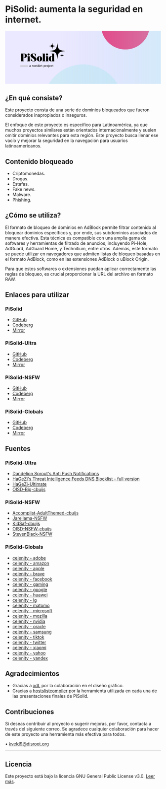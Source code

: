 # PiSolid: aumenta la seguridad en internet.

<img src="images/banner.png" alt="banner" style="max-width: 100%; height: auto;">

## ¿En qué consiste?

Este proyecto consta de una serie de dominios bloqueados que fueron considerados inapropiados o inseguros.

El enfoque de este proyecto es específico para Latinoamérica, ya que muchos proyectos similares están orientados internacionalmente y suelen omitir dominios relevantes para esta región. Este proyecto busca llenar ese vacío y mejorar la seguridad en la navegación para usuarios latinoamericanos.

## Contenido bloqueado
- Criptomonedas.
- Drogas.
- Estafas.
- Fake news.
- Malware.
- Phishing.

## ¿Cómo se utiliza?

El formato de bloqueo de dominios en AdBlock permite filtrar contenido al bloquear dominios específicos y, por ende, sus subdominios asociados de manera efectiva. Esta técnica es compatible con una amplia gama de softwares y herramientas de filtrado de anuncios, incluyendo Pi-Hole, AdGuard, AdGuard Home, y Technitium, entre otros. Además, este formato se puede utilizar en navegadores que admiten listas de bloqueo basadas en el formato AdBlock, como en las extensiones AdBlock o uBlock Origin.

Para que estos softwares o extensiones puedan aplicar correctamente las reglas de bloqueo, es crucial proporcionar la URL del archivo en formato RAW.

## Enlaces para utilizar
### **PiSolid**
- [GitHub](https://raw.githubusercontent.com/kveld9/PiSolid/refs/heads/main/pisolid.txt)
- [Codeberg](https://codeberg.org/kveld9/PiSolid/raw/branch/main/pisolid.txt)
- [Mirror](https://dns.churuga.duckdns.org/pisolid.txt)

### **PiSolid-Ultra**
- [GitHub](https://raw.githubusercontent.com/kveld9/PiSolid/refs/heads/main/pisolid-ultra.txt)
- [Codeberg](https://codeberg.org/kveld9/PiSolid/raw/branch/main/pisolid-ultra.txt)
- [Mirror](https://dns.churuga.duckdns.org/pisolid-ultra.txt)

### **PiSolid-NSFW**
- [GitHub](https://raw.githubusercontent.com/kveld9/PiSolid/refs/heads/main/pisolid-nsfw.txt)
- [Codeberg](https://codeberg.org/kveld9/PiSolid/raw/branch/main/pisolid-nsfw.txt)
- [Mirror](https://dns.churuga.duckdns.org/pisolid-nsfw.txt)

### **PiSolid-Globals**
- [GitHub](https://raw.githubusercontent.com/kveld9/PiSolid/refs/heads/main/pisolid-globals.txt)
- [Codeberg](https://codeberg.org/kveld9/PiSolid/raw/branch/main/pisolid-globals.txt)
- [Mirror](https://dns.churuga.duckdns.org/pisolid-globals.txt)

## Fuentes
### **PiSolid-Ultra**
- [Dandelion Sprout's Anti Push Notifications](https://adguardteam.github.io/HostlistsRegistry/assets/filter_39.txt)  
- [HaGeZi's Threat Intelligence Feeds DNS Blocklist - full version](https://gitlab.com/hagezi/mirror/-/raw/main/dns-blocklists/adblock/tif.txt)  
- [HaGeZi-Ultimate](https://gitlab.com/hagezi/mirror/-/raw/main/dns-blocklists/adblock/ultimate.txt)  
- [OISD-Big-cbuijs](https://raw.githubusercontent.com/cbuijs/oisd/refs/heads/master/big/domains.adblock)  

### **PiSolid-NSFW**
- [Accomplist-AdultThemed-cbuijs](https://raw.githubusercontent.com/cbuijs/accomplist/refs/heads/main/adult-themed/optimized.black.top-n.domain.list)  
- [Jarellama-NSFW](https://raw.githubusercontent.com/jarelllama/Scam-Blocklist/main/lists/adblock/nsfw.txt)
- [KidSaf-cbuijs](https://raw.githubusercontent.com/cbuijs/1hosts/refs/heads/main/KidSaf/domains.top-n.adblock)  
- [OISD-NSFW-cbuijs](https://raw.githubusercontent.com/cbuijs/oisd/refs/heads/master/nsfw/domains.top-n.adblock)  
- [StevenBlack-NSFW](https://raw.githubusercontent.com/StevenBlack/hosts/master/alternates/porn-only/hosts)  

### **PiSolid-Globals**
- [celenity - adobe](https://codeberg.org/celenity/BadBlock/raw/branch/pages/abp/adobe.txt)  
- [celenity - amazon](https://codeberg.org/celenity/BadBlock/raw/branch/pages/abp/amazon.txt)  
- [celenity - apple](https://codeberg.org/celenity/BadBlock/raw/branch/pages/abp/apple.txt)  
- [celenity - brave](https://codeberg.org/celenity/BadBlock/raw/branch/pages/abp/brave.txt)  
- [celenity - facebook](https://codeberg.org/celenity/BadBlock/raw/branch/pages/abp/facebook.txt)  
- [celenity - gaming](https://codeberg.org/celenity/BadBlock/raw/branch/pages/abp/gaming.txt)  
- [celenity - google](https://codeberg.org/celenity/BadBlock/raw/branch/pages/abp/google.txt)  
- [celenity - huawei](https://codeberg.org/celenity/BadBlock/raw/branch/pages/abp/huawei.txt)  
- [celenity - lg](https://codeberg.org/celenity/BadBlock/raw/branch/pages/abp/lg.txt)  
- [celenity - matomo](https://codeberg.org/celenity/BadBlock/raw/branch/pages/abp/matomo.txt)  
- [celenity - microsoft](https://codeberg.org/celenity/BadBlock/raw/branch/pages/abp/microsoft.txt)  
- [celenity - mozilla](https://codeberg.org/celenity/BadBlock/raw/branch/pages/abp/mozilla.txt)  
- [celenity - nvidia](https://codeberg.org/celenity/BadBlock/raw/branch/pages/abp/nvidia.txt)  
- [celenity - oracle](https://codeberg.org/celenity/BadBlock/raw/branch/pages/abp/oracle.txt)  
- [celenity - samsung](https://codeberg.org/celenity/BadBlock/raw/branch/pages/abp/samsung.txt)  
- [celenity - tiktok](https://codeberg.org/celenity/BadBlock/raw/branch/pages/abp/tiktok.txt)  
- [celenity - twitter](https://codeberg.org/celenity/BadBlock/raw/branch/pages/abp/twitter.txt)  
- [celenity - xiaomi](https://codeberg.org/celenity/BadBlock/raw/branch/pages/abp/xiaomi.txt)  
- [celenity - yahoo](https://codeberg.org/celenity/BadBlock/raw/branch/pages/abp/yahoo.txt)  
- [celenity - yandex](https://codeberg.org/celenity/BadBlock/raw/branch/pages/abp/yandex.txt)

## Agradecimientos
- Gracias a [xdL](https://t.me/xdlane) por la colaboración en el diseño gráfico.
- Gracias a [hostslistcompiler](https://github.com/AdguardTeam/HostlistCompiler) por la herramienta utilizada en cada una de las presentaciones finales de PiSolid.

## Contribuciones

Si deseas contribuir al proyecto o sugerir mejoras, por favor, contacta a través del siguiente correo. Se agradece cualquier colaboración para hacer de este proyecto una herramienta más efectiva para todos.

• kveld9@disroot.org

---

## Licencia

Este proyecto está bajo la licencia GNU General Public License v3.0. [Leer más](LICENSE).
